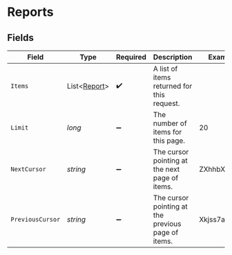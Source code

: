 # Reports


## Fields

| Field                                              | Type                                               | Required                                           | Description                                        | Example                                            |
| -------------------------------------------------- | -------------------------------------------------- | -------------------------------------------------- | -------------------------------------------------- | -------------------------------------------------- |
| `Items`                                            | List<[Report](../../Models/Components/Report.md)>  | :heavy_check_mark:                                 | A list of items returned for this request.         |                                                    |
| `Limit`                                            | *long*                                             | :heavy_minus_sign:                                 | The number of items for this page.                 | 20                                                 |
| `NextCursor`                                       | *string*                                           | :heavy_minus_sign:                                 | The cursor pointing at the next page of items.     | ZXhhbXBsZTE                                        |
| `PreviousCursor`                                   | *string*                                           | :heavy_minus_sign:                                 | The cursor pointing at the previous page of items. | Xkjss7asS                                          |